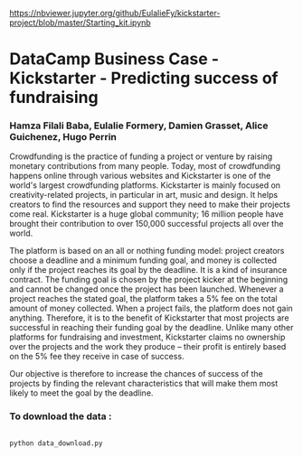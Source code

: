https://nbviewer.jupyter.org/github/EulalieFy/kickstarter-project/blob/master/Starting_kit.ipynb

# DataCamp Business Case - Kickstarter - Predicting success of fundraising

### Hamza Filali Baba, Eulalie Formery, Damien Grasset, Alice Guichenez, Hugo Perrin

Crowdfunding is the practice of funding a project or venture by raising monetary contributions from many people. Today, most of crowdfunding happens online through various websites and Kickstarter is one of the world's largest crowdfunding platforms. Kickstarter is mainly focused on creativity-related projects, in particular in art, music and design. It helps creators to find the resources and support they need to make their projects come real. Kickstarter is a huge global community; 16 million people have brought their contribution to over 150,000 successful projects all over the world.

The platform is based on an all or nothing funding model: project creators choose a deadline and a minimum funding goal, and money is collected only if the project reaches its goal by the deadline. It is a kind of insurance contract. The funding goal is chosen by the project kicker at the beginning and cannot be changed once the project has been launched. Whenever a project reaches the stated goal, the platform takes a 5% fee on the total amount of money collected. When a project fails, the platform does not gain anything. Therefore, it is to the benefit of Kickstarter that most projects are successful in reaching their funding goal by the deadline. Unlike many other platforms for fundraising and investment, Kickstarter claims no ownership over the projects and the work they produce – their profit is entirely based on the 5% fee they receive in case of success.

Our objective is therefore to increase the chances of success of the projects by finding the relevant characteristics that will make them most likely to meet the goal by the deadline.


### To download the data :
 ```cmd 
 
 python data_download.py 
 ```

